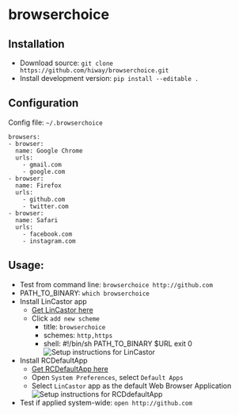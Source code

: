 # browserchoice


## Installation
* Download source: `git clone https://github.com/hiway/browserchoice.git`
* Install development version: `pip install --editable .`

## Configuration
Config file: `~/.browserchoice`

    browsers:
    - browser: 
      name: Google Chrome
      urls: 
        - gmail.com
        - google.com
    - browser:
      name: Firefox
      urls: 
        - github.com 
        - twitter.com
    - browser:
      name: Safari
      urls: 
        - facebook.com
        - instagram.com

## Usage:

* Test from command line: `browserchoice http://github.com`
* PATH_TO_BINARY: `which browserchoice`
* Install LinCastor app
  * [Get LinCastor here](https://onflapp.wordpress.com/lincastor/)
  * Click `add new scheme`
    * title: `browserchoice`
    * schemes: `http,https`
    * shell: 
        #!/bin/sh
        PATH_TO_BINARY $URL
        exit 0
  ![Setup instructions for LinCastor](http://i.imgur.com/E5LrQsE.png)
* Install RCDefaultApp
  * [Get RCDefaultApp here](http://www.rubicode.com/Software/RCDefaultApp/)
  * Open `System Preferences`, select `Default Apps`
  * Select `LinCastor` app as the default Web Browser Application
  ![Setup instructions for RCDdefaultApp](http://i.imgur.com/UWM7BLN.png)
* Test if applied system-wide: `open http://github.com`